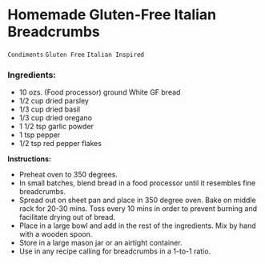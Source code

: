 # Homemade Gluten-Free Italian Breadcrumbs

`Condiments` `Gluten Free` `Italian Inspired`

### Ingredients:

- 10 ozs. (Food processor) ground White GF bread
- 1/2 cup dried parsley
- 1/3 cup dried basil
- 1/3 cup dried oregano
- 1 1/2 tsp garlic powder
- 1 tsp pepper
- 1/2 tsp red pepper flakes

**Instructions:**

- Preheat oven to 350 degrees. 
- In small batches, blend bread in a food processor until it resembles fine breadcrumbs. 
- Spread out on sheet pan and place in 350 degree oven. Bake on middle rack for 20-30 mins. Toss every 10 mins in order to prevent burning and facilitate drying out of bread.
- Place in a large bowl and add in the rest of the ingredients. Mix by hand with a wooden spoon.
- Store in a large mason jar or an airtight container.
- Use in any recipe calling for breadcrumbs in a 1-to-1 ratio.
